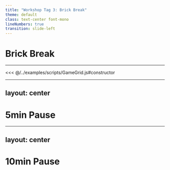 ```yaml
---
title: "Workshop Tag 3: Brick Break"
theme: default
class: text-center font-mono
lineNumbers: true
transition: slide-left
---
```


# Brick Break

---

<<< @/../examples/scripts/GameGrid.js#constructor

---
layout: center
---

# 5min Pause

---
layout: center
---

# 10min Pause
